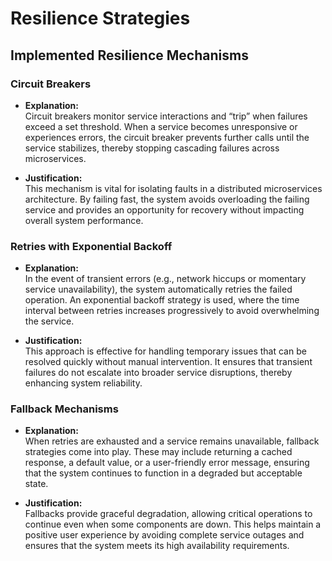 # Resilience Strategies

## Implemented Resilience Mechanisms

### Circuit Breakers

- **Explanation:**  
  Circuit breakers monitor service interactions and “trip” when failures exceed a set threshold. When a service becomes unresponsive or experiences errors, the circuit breaker prevents further calls until the service stabilizes, thereby stopping cascading failures across microservices.

- **Justification:**  
  This mechanism is vital for isolating faults in a distributed microservices architecture. By failing fast, the system avoids overloading the failing service and provides an opportunity for recovery without impacting overall system performance.

### Retries with Exponential Backoff

- **Explanation:**  
  In the event of transient errors (e.g., network hiccups or momentary service unavailability), the system automatically retries the failed operation. An exponential backoff strategy is used, where the time interval between retries increases progressively to avoid overwhelming the service.

- **Justification:**  
  This approach is effective for handling temporary issues that can be resolved quickly without manual intervention. It ensures that transient failures do not escalate into broader service disruptions, thereby enhancing system reliability.

### Fallback Mechanisms

- **Explanation:**  
  When retries are exhausted and a service remains unavailable, fallback strategies come into play. These may include returning a cached response, a default value, or a user-friendly error message, ensuring that the system continues to function in a degraded but acceptable state.

- **Justification:**  
  Fallbacks provide graceful degradation, allowing critical operations to continue even when some components are down. This helps maintain a positive user experience by avoiding complete service outages and ensures that the system meets its high availability requirements.
